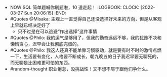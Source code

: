 - NOW SQL 简单题喊你刷题啦，10 道走起！
  :LOGBOOK:
  CLOCK: [2022-03-27 Sun 20:06:15]
  :END:
- #Quotes @Misaka: 主观上一直觉得自己还没选择好未来的方向，但是从客观上早就已经决定好了
	- 只不过是在可以逃避“作出选择”这件事情
- #Quotes @Philo: 我的运气是够用了，但我的勤奋远远不够，我的犹豫不决和懒惰贪心，迟早会让我彻底完蛋的。
- #Quotes @Philo: 我这人还真不能单靠习惯驱动，就是要有时不时的激情点燃一下，生活要有变化，人格要不断成长，朝九晚五的日子我迟早要无聊死的，而无聊是比困难更可怕的东西。
- #random-thought 职业倦怠，没挑战性！又不想不屑于跟他们争什么。